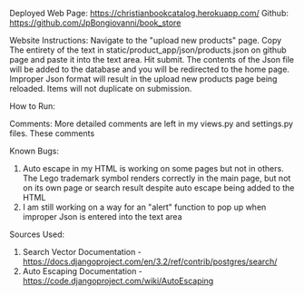 Deployed Web Page: https://christianbookcatalog.herokuapp.com/
Github: https://github.com/JpBongiovanni/book_store

Website Instructions: Navigate to the "upload new products" page. Copy The entirety of the text in static/product_app/json/products.json on github page and paste
it into the text area. Hit submit. The contents of the Json file will be added to the database and you will be redirected to the home page. Improper
Json format will result in the upload new products page being reloaded. Items will not duplicate on submission.

How to Run:



Comments:
More detailed comments are left in my views.py and settings.py files. These comments 

Known Bugs:
1. Auto escape in my HTML is working on some pages but not in others. The Lego trademark symbol renders correctly in the main page, but not 
on its own page or search result despite auto escape being added to the HTML
2. I am still working on a way for an "alert" function to pop up when improper Json is entered into the text area


Sources Used:
1. Search Vector Documentation - https://docs.djangoproject.com/en/3.2/ref/contrib/postgres/search/
2. Auto Escaping Documentation - https://code.djangoproject.com/wiki/AutoEscaping